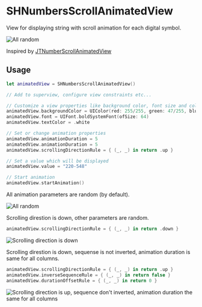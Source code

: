 # SHNumbersScrollAnimatedView
View for displaying string with scroll animation for each digital symbol.

![All random](https://user-images.githubusercontent.com/25868364/44022574-b0e17484-9ef0-11e8-8db7-3af063917cc4.gif)

Inspired by [JTNumberScrollAnimatedView](https://github.com/jonathantribouharet/JTNumberScrollAnimatedView)

Usage
---
```swift
let animatedView = SHNumbersScrollAnimatedView()

// Add to superview, configure view constraints etc...

// Customize a view properties like background color, font size and color
animatedView.backgroundColor = UIColor(red: 255/255, green: 47/255, blue: 146/255, alpha: 1)
animatedView.font = UIFont.boldSystemFont(ofSize: 64)
animatedView.textColor = .white

// Set or change animation properties
animatedView.animationDuration = 5
animatedView.animationDuration = 5
animatedView.scrollingDirectionRule = { (_, _) in return .up }

// Set a value which will be displayed
animatedView.value = "220-548"

// Start animation
animatedView.startAnimation()
```
        
All animation parameters are random (by default).

![All random](https://user-images.githubusercontent.com/25868364/44022574-b0e17484-9ef0-11e8-8db7-3af063917cc4.gif)

Scrolling direstion is down, other parameters are random.
```swift
animatedView.scrollingDirectionRule = { (_, _) in return .down }
```
![Scrolling direction is down](https://user-images.githubusercontent.com/25868364/44022666-ec7c5dce-9ef0-11e8-86ec-a4f8c4dde949.gif)

Scrolling direstion is down, sequense is not inverted, animation duration is same for all columns.
```swift
animatedView.scrollingDirectionRule = { (_, _) in return .up }
animatedView.inverseSequenceRule = { (_, _) in return false }
animatedView.durationOffsetRule = { (_, _) in return 0 }
```
![Scrolling direction is up, sequence don't inverted,  animation duration the same for all columns](https://user-images.githubusercontent.com/25868364/44022675-f3c6981a-9ef0-11e8-8dd0-4b87f429659c.gif)
